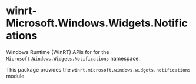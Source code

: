 <!-- warning: Please don't edit this file. It was automatically generated. -->

# winrt-Microsoft.Windows.Widgets.Notifications

Windows Runtime (WinRT) APIs for for the `Microsoft.Windows.Widgets.Notifications` namespace.

This package provides the `winrt.microsoft.windows.widgets.notifications` module.
